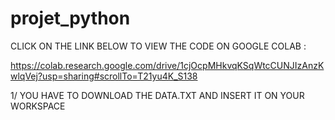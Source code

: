 # projet_python


CLICK ON THE LINK BELOW TO VIEW THE CODE ON GOOGLE COLAB : 

https://colab.research.google.com/drive/1cjOcpMHkvqKSqWtcCUNJIzAnzKwlqVej?usp=sharing#scrollTo=T21yu4K_S138


1/ YOU HAVE TO DOWNLOAD THE DATA.TXT AND INSERT IT ON YOUR WORKSPACE 
